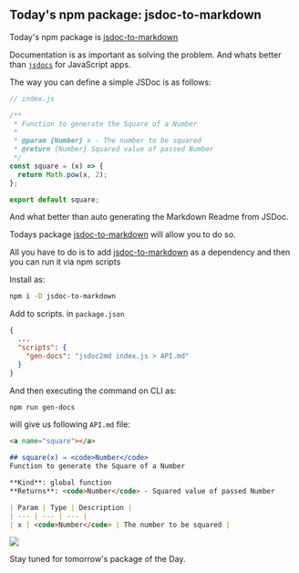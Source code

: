 ## Today's npm package: jsdoc-to-markdown

Today's npm package is [jsdoc-to-markdown](https://www.npmjs.com/package/jsdoc-to-markdown) 

Documentation is as important as solving the problem. And whats better than [`jsdocs`](https://jsdoc.app/) for JavaScript apps.

The way you can define a simple JSDoc is as follows:

```js
// index.js

/**
 * Function to generate the Square of a Number
 *
 * @param {Number} x - The number to be squared
 * @return {Number} Squared value of passed Number
 */
const square = (x) => {
  return Math.pow(x, 2);
};

export default square;
```

And what better than auto generating the Markdown Readme from JSDoc.

Todays package [jsdoc-to-markdown](https://www.npmjs.com/package/jsdoc-to-markdown) will allow you to do so.

All you have to do is to add [jsdoc-to-markdown](https://www.npmjs.com/package/jsdoc-to-markdown) as a dependency and then you can run it via npm scripts

Install as:

```sh
npm i -D jsdoc-to-markdown
```

Add to scripts. in `package.json`

```json
{
  ...
  "scripts": {
    "gen-docs": "jsdoc2md index.js > API.md"
  }
}
```

And then executing the command on CLI as:

```sh
npm run gen-docs
```

will give us following `API.md` file:

```md
<a name="square"></a>

## square(x) ⇒ <code>Number</code>
Function to generate the Square of a Number

**Kind**: global function  
**Returns**: <code>Number</code> - Squared value of passed Number  

| Param | Type | Description |
| --- | --- | --- |
| x | <code>Number</code> | The number to be squared |
```

![](https://cdn.hashnode.com/res/hashnode/image/upload/v1623614630428/lhUY0SBgp.png)

Stay tuned for tomorrow's package of the Day.